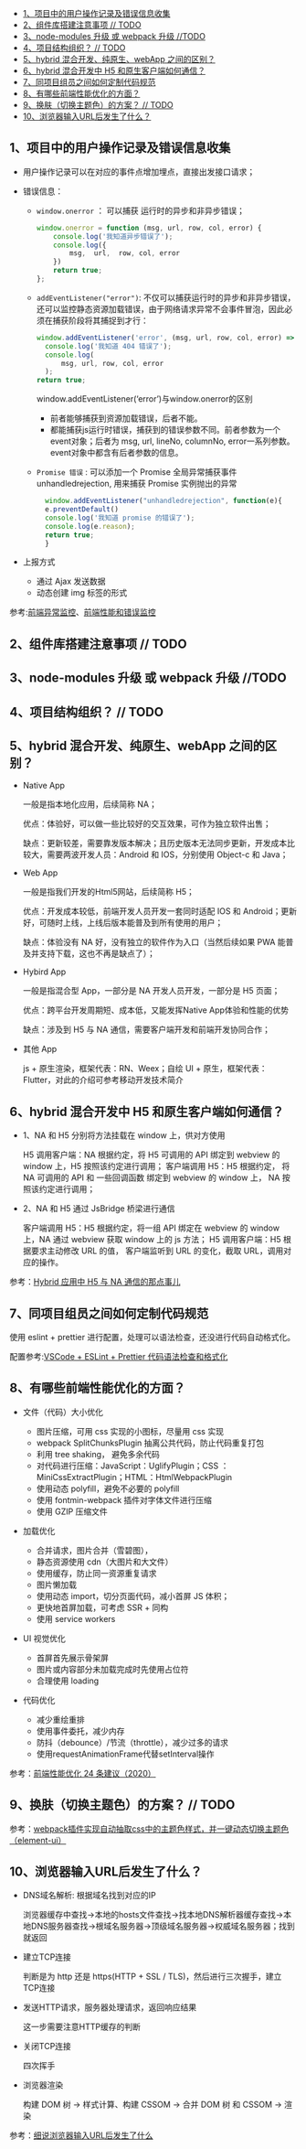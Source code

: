 - [1、项目中的用户操作记录及错误信息收集](#1项目中的用户操作记录及错误信息收集)
- [2、组件库搭建注意事项  // TODO](#2组件库搭建注意事项---todo)
- [3、node-modules 升级 或 webpack 升级 //TODO](#3node-modules-升级-或-webpack-升级-todo)
- [4、项目结构组织？ // TODO](#4项目结构组织--todo)
- [5、hybrid 混合开发、纯原生、webApp 之间的区别？](#5hybrid-混合开发纯原生webapp-之间的区别)
- [6、hybrid 混合开发中 H5 和原生客户端如何通信？](#6hybrid-混合开发中-h5-和原生客户端如何通信)
- [7、同项目组员之间如何定制代码规范](#7同项目组员之间如何定制代码规范)
- [8、有哪些前端性能优化的方面？](#8有哪些前端性能优化的方面)
- [9、换肤（切换主题色）的方案？ // TODO](#9换肤切换主题色的方案--todo)
- [10、浏览器输入URL后发生了什么？](#10浏览器输入url后发生了什么)


## 1、项目中的用户操作记录及错误信息收集 

- 用户操作记录可以在对应的事件点增加埋点，直接出发接口请求；

- 错误信息：
  
  - `window.onerror` ： 可以捕获 运行时的异步和非异步错误；
    
    ```js 
    window.onerror = function (msg, url, row, col, error) {
        console.log('我知道异步错误了');
        console.log({
            msg,  url,  row, col, error
        })
        return true;
    };
    ```
  - `addEventListener("error")`: 不仅可以捕获运行时的异步和非异步错误，还可以监控静态资源加载错误，由于网络请求异常不会事件冒泡，因此必须在捕获阶段将其捕捉到才行：
    ```js
    window.addEventListener('error', (msg, url, row, col, error) => {
      console.log('我知道 404 错误了');
      console.log(
          msg, url, row, col, error
      );
    return true;

    ```

    window.addEventListener(‘error’)与window.onerror的区别

      - 前者能够捕获到资源加载错误，后者不能。
      - 都能捕获js运行时错误，捕获到的错误参数不同。前者参数为一个event对象；后者为 msg, url, lineNo, columnNo, error一系列参数。event对象中都含有后者参数的信息。
  - `Promise 错误` : 可以添加一个 Promise 全局异常捕获事件 unhandledrejection, 用来捕获 Promise 实例抛出的异常
    
    ```js
      window.addEventListener("unhandledrejection", function(e){
      e.preventDefault()
      console.log('我知道 promise 的错误了');
      console.log(e.reason);
      return true;
      }
    ```

- 上报方式
  - 通过 Ajax 发送数据
  - 动态创建 img 标签的形式
  

参考:[前端异常监控](https://juejin.cn/post/6844903641619365902)、[前端性能和错误监控](https://juejin.im/post/6844903998412029959)









## 2、组件库搭建注意事项  // TODO


## 3、node-modules 升级 或 webpack 升级 //TODO


## 4、项目结构组织？ // TODO


## 5、hybrid 混合开发、纯原生、webApp 之间的区别？

- Native App
  
    一般是指本地化应用，后续简称 NA；

    优点：体验好，可以做一些比较好的交互效果，可作为独立软件出售；

    缺点：更新较差，需要靠发版本解决；且历史版本无法同步更新，开发成本比较大，需要两波开发人员：Android 和 IOS，分别使用 Object-c 和 Java；

- Web App

    一般是指我们开发的Html5网站，后续简称 H5；

    优点：开发成本较低，前端开发人员开发一套同时适配 IOS 和 Android；更新好，可随时上线，上线后版本能普及到所有使用的用户；

    缺点：体验没有 NA 好，没有独立的软件作为入口（当然后续如果 PWA 能普及并支持下载，这也不再是缺点了）；

- Hybird App

    一般是指混合型 App，一部分是 NA 开发人员开发，一部分是 H5 页面；

    优点：跨平台开发周期短、成本低，又能发挥Native App体验和性能的优势

    缺点：涉及到 H5 与 NA 通信，需要客户端开发和前端开发协同合作；

- 其他 App 

    js + 原生渲染，框架代表：RN、Weex；自绘 UI + 原生，框架代表：Flutter，对此的介绍可参考移动开发技术简介

## 6、hybrid 混合开发中 H5 和原生客户端如何通信？

- 1、NA 和 H5 分别将方法挂载在 window 上，供对方使用

    H5 调用客户端：NA 根据约定，将 H5 可调用的 API 绑定到 webview 的 window 上，H5 按照该约定进行调用；
    客户端调用 H5：H5 根据约定， 将 NA 可调用的 API 和 一些回调函数 绑定到 webview 的 window 上， NA 按照该约定进行调用；
    
- 2、NA 和 H5 通过 JsBridge 桥梁进行通信

    客户端调用 H5：H5 根据约定，将一组 API 绑定在 webview 的 window 上，NA 通过 webview 获取 window 上的 js 方法；
    H5 调用客户端：H5 根据要求主动修改 URL 的值， 客户端监听到 URL 的变化，截取 URL，调用对应的操作。

参考：[Hybrid 应用中 H5 与 NA 通信的那点事儿](https://mp.weixin.qq.com/s/L4VzJGcO4PRs7YXxjKdusA)
## 7、同项目组员之间如何定制代码规范

使用 eslint + prettier 进行配置，处理可以语法检查，还没进行代码自动格式化。

配置参考:[VSCode + ESLint + Prettier 代码语法检查和格式化](https://blog.csdn.net/u014607184/article/details/104061336)
## 8、有哪些前端性能优化的方面？

- 文件（代码）大小优化

    - 图片压缩，可用 css 实现的小图标，尽量用 css 实现
    - webpack SplitChunksPlugin 抽离公共代码，防止代码重复打包
    - 利用 tree shaking， 避免多余代码
    - 对代码进行压缩：JavaScript：UglifyPlugin；CSS ：MiniCssExtractPlugin；HTML：HtmlWebpackPlugin
    - 使用动态 polyfill，避免不必要的 polyfill
    - 使用 fontmin-webpack 插件对字体文件进行压缩
    - 使用 GZIP 压缩文件

- 加载优化

    - 合并请求，图片合并（雪碧图），
    - 静态资源使用 cdn（大图片和大文件）
    - 使用缓存，防止同一资源重复请求
    - 图片懒加载
    - 使用动态 import，切分页面代码，减小首屏 JS 体积；
    - 更快地首屏加载，可考虑 SSR + 同构
    - 使用 service workers

- UI 视觉优化

    - 首屏首先展示骨架屏
    - 图片或内容部分未加载完成时先使用占位符
    - 合理使用 loading


- 代码优化
    
    - 减少重绘重排
    - 使用事件委托，减少内存
    - 防抖（debounce）/节流（throttle），减少过多的请求
    - 使用requestAnimationFrame代替setInterval操作

参考：[前端性能优化 24 条建议（2020）](https://juejin.im/post/6892994632968306702)

## 9、换肤（切换主题色）的方案？ // TODO

参考：[webpack插件实现自动抽取css中的主题色样式，并一键动态切换主题色（element-ui）](https://segmentfault.com/a/1190000016061608)


## 10、浏览器输入URL后发生了什么？

- DNS域名解析: 根据域名找到对应的IP

    浏览器缓存中查找->本地的hosts文件查找->找本地DNS解析器缓存查找->本地DNS服务器查找->根域名服务器->顶级域名服务器->权威域名服务器；找到就返回

- 建立TCP连接
  
  判断是为 http 还是 https(HTTP + SSL / TLS)，然后进行三次握手，建立TCP连接

- 发送HTTP请求，服务器处理请求，返回响应结果
  
  这一步需要注意HTTP缓存的判断

- 关闭TCP连接

    四次挥手

- 浏览器渲染
  
  构建 DOM 树 -> 样式计算、构建 CSSOM -> 合并 DOM 树 和 CSSOM -> 渲染


参考：[细说浏览器输入URL后发生了什么](https://juejin.cn/post/6844904054074654728)